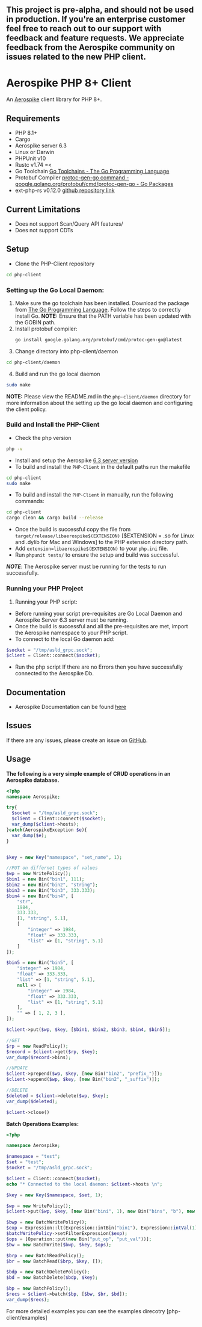 ## This project is pre-alpha, and should not be used in production. If you're an enterprise customer feel free to reach out to our support with feedback and feature requests. We appreciate feedback from the Aerospike community on issues related to the new PHP client.

# Aerospike PHP 8+ Client

An [Aerospike](https://www.aerospike.com/) client library for PHP 8+.

## Requirements

* PHP 8.1+
* Cargo
* Aerospike server 6.3
* Linux or Darwin 
* PHPUnit v10
* Rustc v1.74 =<
* Go Toolchain [Go Toolchains - The Go Programming Language](https://go.dev/doc/toolchain)
* Protobuf Compiler [protoc-gen-go command - google.golang.org/protobuf/cmd/protoc-gen-go - Go Packages](https://pkg.go.dev/google.golang.org/protobuf/cmd/protoc-gen-go)
* ext-php-rs v0.12.0 [github repository link](https://github.com/davidcole1340/ext-php-rs/tree/master)

## Current Limitations

* Does not support Scan/Query API features/
* Does not support CDTs

## Setup

* Clone the PHP-Client repository
```bash https://github.com/aerospike/php-client.git
cd php-client
```

### Setting up the Go Local Daemon: 

1. Make sure the go toolchain has been installed. Download the package from [The Go Programming Language](https://golang.org/dl/). Follow the steps to correctly install Go.
   **NOTE:** Ensure that the PATH variable has been updated with the GOBIN path.
2. Install protobuf compiler:
   ```bash
   go install google.golang.org/protobuf/cmd/protoc-gen-go@latest
   ```
3. Change directory into php-client/daemon 
```bash 
cd php-client/daemon
```
4. Build and run the go local daemon
```bash
sudo make
```
**NOTE:** Please view the README.md in the `php-client/daemon` directory for more information about the setting up the go local daemon and configuring the client policy.

### Build and Install the PHP-Client
* Check the php version 
```bash 
php -v
```
* Install and setup the Aerospike [6.3 server version](https://aerospike.com/download/) 
* To build and install the `PHP-Client` in the default paths run the makefile
```bash
cd php-client
sudo make
```
* To build and install the `PHP-Client` in manually, run the following commands:
```bash 
cd php-client
cargo clean && cargo build --release
```
- Once the build is successful copy the file from `target/release/libaerospike$(EXTENSION)` [$EXTENSION = .so for Linux and .dylib for Mac and Windows] to the PHP extension directory path. 
- Add `extension=libaerospike$(EXTENSION)` to your `php.ini` file. 
- Run  `phpunit tests/` to ensure the setup and build was successful. 

***NOTE***: The Aerospike server must be running for the tests to run successfully. 

### Running your PHP Project

1. Running your PHP script:
  - Before running your script pre-requisites are Go Local Daemon and Aerospike Server 6.3 server must be running.  
  - Once the build is successful and all the pre-requisites are met, import the Aerospike namespace to your PHP script. 
  - To connect to the local Go daemon add:
```php
$socket = "/tmp/asld_grpc.sock";
$client = Client::connect($socket); 
```
  - Run the php script
  If there are no Errors then you have successfully connected to the Aerospike Db. 

## Documentation

* Aerospike Documentation can be found [here](https://aerospike.com/docs/)

## Issues

If there are any issues, please create an issue on [GitHub](https://github.com/aerospike/php-client/issues).

## Usage

**The following is a very simple example of CRUD operations in an Aerospike database.**

```php
<?php
namespace Aerospike;

try{
  $socket = "/tmp/asld_grpc.sock";
  $client = Client::connect($socket);
  var_dump($client->hosts);
}catch(AerospikeException $e){
  var_dump($e);
}


$key = new Key("namespace", "set_name", 1);

//PUT on differnet types of values
$wp = new WritePolicy();
$bin1 = new Bin("bin1", 111);
$bin2 = new Bin("bin2", "string");
$bin3 = new Bin("bin3", 333.333);
$bin4 = new Bin("bin4", [
	"str", 
	1984, 
	333.333, 
	[1, "string", 5.1], 
	[
		"integer" => 1984, 
		"float" => 333.333, 
		"list" => [1, "string", 5.1]
	] 
]);

$bin5 = new Bin("bin5", [
	"integer" => 1984, 
	"float" => 333.333, 
	"list" => [1, "string", 5.1], 
	null => [
		"integer" => 1984, 
		"float" => 333.333, 
		"list" => [1, "string", 5.1]
	],
	"" => [ 1, 2, 3 ],
]);

$client->put($wp, $key, [$bin1, $bin2, $bin3, $bin4, $bin5]);

//GET
$rp = new ReadPolicy();
$record = $client->get($rp, $key);
var_dump($record->bins);

//UPDATE
$client->prepend($wp, $key, [new Bin("bin2", "prefix_")]);
$client->append($wp, $key, [new Bin("bin2", "_suffix")]);

//DELETE
$deleted = $client->delete($wp, $key);
var_dump($deleted);

$client->close()
```

**Batch Operations Examples:**

```php
<?php

namespace Aerospike;

$namespace = "test";
$set = "test";
$socket = "/tmp/asld_grpc.sock";

$client = Client::connect($socket);
echo "* Connected to the local daemon: $client->hosts \n";

$key = new Key($namespace, $set, 1);

$wp = new WritePolicy();
$client->put($wp, $key, [new Bin("bini", 1), new Bin("bins", "b"), new Bin("bin1", [1, 2, 3, 4])]);

$bwp = new BatchWritePolicy();
$exp = Expression::lt(Expression::intBin("bin1"), Expression::intVal(1));
$batchWritePolicy->setFilterExpression($exp);
$ops = [Operation::put(new Bin("put_op", "put_val"))];
$bw = new BatchWrite($bwp, $key, $ops);

$brp = new BatchReadPolicy();
$br = new BatchRead($brp, $key, []);

$bdp = new BatchDeletePolicy();
$bd = new BatchDelete($bdp, $key);

$bp = new BatchPolicy();
$recs = $client->batch($bp, [$bw, $br, $bd]);
var_dump($recs);

```

For more detailed examples you can see the examples direcotry [php-client/examples]